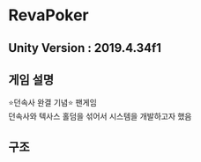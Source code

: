 # RevaPoker
## Unity Version : 2019.4.34f1
## 게임 설명
⭐던속사 완결 기념⭐ 팬게임  
던속사와 텍사스 홀덤을 섞어서 시스템을 개발하고자 했음
## 구조
